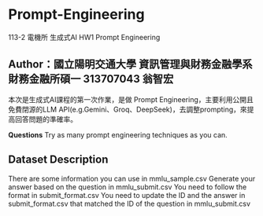 # Prompt-Engineering
113-2 電機所 生成式AI HW1 Prompt Engineering

## Author：國立陽明交通大學 資訊管理與財務金融學系財務金融所碩一 313707043 翁智宏

本次是生成式AI課程的第一次作業，是做 Prompt Engineering，主要利用公開且免費閉源的LLM API(e.g.Gemini、Groq、DeepSeek)，去調整prompting，來提高回答問題的準確率。

**Questions**
Try as many prompt engineering techniques as you can.

## Dataset Description
There are some information you can use in mmlu_sample.csv
Generate your answer based on the question in mmlu_submit.csv
You need to follow the format in submit_format.csv
You need to update the ID and the answer in submit_format.csv that matched the ID of the question in mmlu_submit.csv
